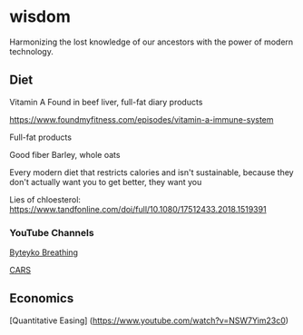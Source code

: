 # wisdom

Harmonizing the lost knowledge of our ancestors with the power of modern technology. 


## Diet

Vitamin A
Found in beef liver, full-fat diary products

https://www.foundmyfitness.com/episodes/vitamin-a-immune-system

Full-fat products

Good fiber
Barley, whole oats



Every modern diet that restricts calories and isn't sustainable, because they don't actually want you to get better, they want you 

Lies of chloesterol:
https://www.tandfonline.com/doi/full/10.1080/17512433.2018.1519391



### YouTube Channels

[Byteyko Breathing](https://www.youtube.com/watch?v=tKaUEVnducI&t=310s)

[CARS](https://www.youtube.com/watch?v=LGUhVelktk4)



## Economics

[Quantitative Easing] (https://www.youtube.com/watch?v=NSW7Yim23c0)
